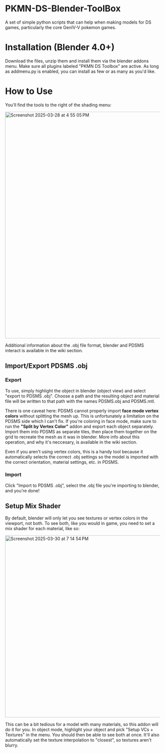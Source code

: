 # PKMN-DS-Blender-ToolBox
A set of simple python scripts that can help when making models for DS games, particularly the core GenIV-V pokemon games.

# Installation (Blender 4.0+)
Download the files, unzip them and install them via the blender addons menu. Make sure all plugins labeled "PKMN DS Toolbox" are active. As long as addmenu.py is enabled, you can install as few or as many as you'd like.

# How to Use
You'll find the tools to the right of the shading menu:

<img width="737" alt="Screenshot 2025-03-28 at 4 55 05 PM" src="https://github.com/user-attachments/assets/65a413e2-f242-4b3e-b9d4-893154a8226c" />

Additional information about the .obj file format, blender and PDSMS interact is available in the wiki section. 

## Import/Export PDSMS .obj

### Export
  To use, simply highlight the object in blender (object view) and select "export to PDSMS .obj". Choose a path and the resulting object and material file will be written to that path with the names PDSMS.obj and PDSMS.mtl. 
  
  There is one caveat here: PDSMS cannot properly import **face mode vertex colors** without splitting the mesh up. This is unfortunately a limitation on the PDSMS side which I can't fix. If you're coloring in face mode, make sure to run the **"Split by Vertex Color"** addon and export each object separately. Import them into PDSMS as separate tiles, then place them together on the grid to recreate the mesh as it was in blender. More info about this operation, and why it's neccesary, is available in the wiki section.

  Even if you aren't using vertex colors, this is a handy tool because it automatically selects the correct .obj settings so the model is imported with the correct orientation, material settings, etc. in PDSMS. 

### Import
  Click "Import to PDSMS .obj", select the .obj file you're importing to blender, and you're done!

## Setup Mix Shader
  By default, blender will only let you see textures or vertex colors in the viewport, not both. To see both, like you would in game, you need to set a mix shader for each material, like so: 
  
  <img width="592" alt="Screenshot 2025-03-30 at 7 14 54 PM" src="https://github.com/user-attachments/assets/9722b364-7b6e-4a23-adae-6953373eaf77" />

This can be a bit tedious for a model with many materials, so this addon will do it for you. In object mode, highlight your object and pick "Setup VCs + Textures" in the menu. You should then be able to see both at once. It'll also automatically set the texture interpolation to "closest", so textures aren't blurry. 

## 

